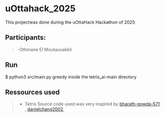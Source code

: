 # uOttahack_2025
This projectwas done during the uOttaHack Hackathon of 2025

## Participants:

> -Othmane El Moutaouakkil<br/>

## Run
 $ python3 src/main.py greedy
inside the tetris_ai-main directory

## Ressources used

> - Tetris Source code used was very inspired by [bharath-gowda-571](https://github.com/bharath-gowda-571/Tetris "Bharath Gowda") , [danielchang2002](https://github.com/danielchang2002/tetris_ai "Daniel Chang"),  

